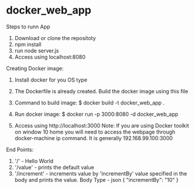 # docker_web_app

Steps to runn App
1. Download or clone the repositoty
2. npm install
3. run node server.js
4. Access using localhost:8080


Creating Docker image:
1. Install docker for you OS type
2. The Dockerfile is already created. Build the docker image using this file
3. Command to build image:
    $ docker build -t docker_web_app .
    
4. Run docker image:
    $ docker run -p 3000:8080 -d docker_web_app
    
5. Access using http://localhost:3000
   Note: If you are using Docker toolkit on window 10 home you will need to access the webpage through docker-machine ip command. It is        generally 192.168.99.100:3000
   
End Points:

1. '/'              - Hello World
2. '/value'         - prints the default value
3.  '/increment'    - increments value by 'incrementBy' value specified in the body and prints the value.
                       Body Type - json
                       {
                        	"incrementBy": "10"
                       }
                   
